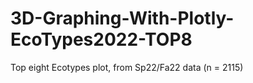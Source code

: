 # 3D-Graphing-With-Plotly-EcoTypes2022-TOP8
Top eight Ecotypes plot, from Sp22/Fa22 data (n = 2115)
